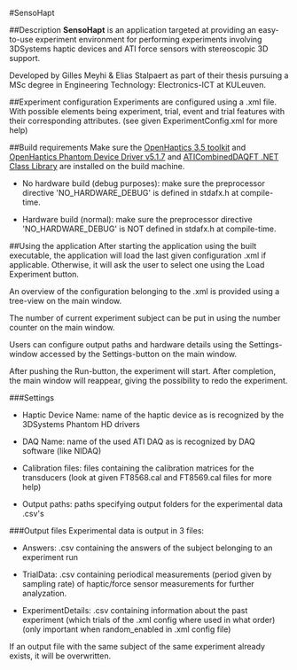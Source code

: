 #SensoHapt

##Description
**SensoHapt** is an application targeted at providing an easy-to-use experiment environment 
for performing experiments involving 3DSystems haptic devices and ATI force sensors with stereoscopic 3D support.

Developed by Gilles Meyhi & Elias Stalpaert as part of their thesis pursuing a MSc degree in Engineering Technology: Electronics-ICT at KULeuven.

##Experiment configuration
Experiments are configured using a .xml file.
With possible elements being experiment, trial, event and trial features with their corresponding attributes.
(see given ExperimentConfig.xml for more help)


##Build requirements
Make sure the [OpenHaptics 3.5 toolkit](https://3dssupport.microsoftcrmportals.com/knowledgebase/article/KA-03459/en-us) and
[OpenHaptics Phantom Device Driver v5.1.7](https://3dssupport.microsoftcrmportals.com/knowledgebase/article/KA-01460/en-us) and
[ATICombinedDAQFT .NET Class Library](https://www.ati-ia.com/Products/ft/software/daq_software.aspx) are installed on the build machine.

- No hardware build (debug purposes): make sure the preprocessor directive 'NO_HARDWARE_DEBUG' is defined in stdafx.h at compile-time.

- Hardware build (normal):  make sure the preprocessor directive 'NO_HARDWARE_DEBUG' is NOT defined in stdafx.h at compile-time.

##Using the application
After starting the application using the built executable, the application will load the last given configuration .xml if applicable.
Otherwise, it will ask the user to select one using the Load Experiment button.

An overview of the configuration belonging to the .xml is provided using a tree-view on the main window.

The number of current experiment subject can be put in using the number counter on the main window.

Users can configure output paths and hardware details using the Settings-window accessed by the Settings-button on the main window.

After pushing the Run-button, the experiment will start. After completion, the main window will reappear, giving the possibility to redo the experiment.

###Settings

- Haptic Device Name: name of the haptic device as is recognized by the 3DSystems Phantom HD drivers

- DAQ Name: name of the used ATI DAQ as is recognized by DAQ software (like NIDAQ)

- Calibration files: files containing the calibration matrices for the transducers
(look at given FT8568.cal and FT8569.cal files for more help)

- Output paths: paths specifying output folders for the experimental data .csv's

###Output files
Experimental data is output in 3 files:

- Answers: .csv containing the answers of the subject belonging to an experiment run

- TrialData: .csv containing periodical measurements (period given by sampling rate) of haptic/force sensor measurements for further analyzation.

- ExperimentDetails: .csv containing information about the past experiment (which trials of the .xml config where used in what order)
(only important when random_enabled in .xml config file)

If an output file with the same subject of the same experiment already exists, it will be overwritten.